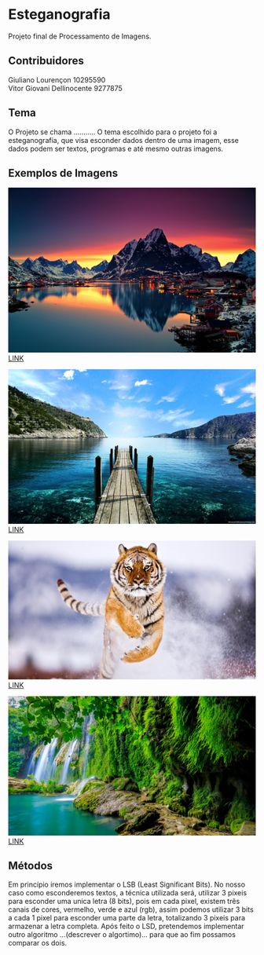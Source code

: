 # Esteganografia
Projeto final de Processamento de Imagens.

## Contribuidores

Giuliano Lourençon  10295590<br />
Vitor Giovani Dellinocente 9277875<br />

## Tema
O Projeto se chama ...........
O tema escolhido para o projeto foi a esteganografia, que visa esconder dados dentro de uma imagem, esse dados podem ser textos, programas e até mesmo outras imagens. 

## Exemplos de Imagens
![Imagem Montanha](https://github.com/VitorGDellino/Steganography/blob/master/images/mountain.jpg)<br />
[LINK](https://wallpapersite.com/nature/reine-lake-mountains-norway-4k-4899.html)<br />

![Imagem Mar](https://github.com/VitorGDellino/Steganography/blob/master/images/sea.jpg)<br />
[LINK](https://br.pinterest.com/pin/24629129192697872)<br />

![Imagem Tigre](https://github.com/VitorGDellino/Steganography/blob/master/images/tiger.jpg)<br />
[LINK](http://www.img.pink/image/fv)<br />

![Imagem Cachoeira](https://github.com/VitorGDellino/Steganography/blob/master/images/waterfall.jpg)<br />
[LINK](https://wallpapersite.com/nature/tropical-forest-waterfall-hd-4k-6161.html)<br />

## Métodos
Em princípio iremos implementar o LSB (Least Significant Bits). No nosso caso como esconderemos textos, a técnica utilizada será, utilizar 3 pixeis para esconder uma unica letra (8 bits), pois em cada pixel, existem três canais de cores, vermelho, verde e azul (rgb), assim podemos utilizar 3 bits a cada 1 pixel para esconder uma parte da letra, totalizando 3 pixeis para armazenar a letra completa. Após feito o LSD, pretendemos implementar outro algoritmo ...(descrever o algortimo)... para que ao fim possamos comparar os dois. 
